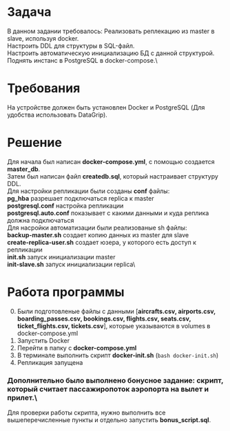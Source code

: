 # Задача
В данном задании требовалось:
  Реализовать реплекацию из master в slave, используя docker.\
  Настроить DDL для структуры в SQL-файл.\
  Настроить автоматическую инициализацию БД c данной структурой.\
  Поднять инстанс в PostgreSQL в docker-compose.\
  
# Требования
  На устройстве должен быть установлен Docker и PostgreSQL (Для удобства использовать DataGrip).
# Решение
Для начала был написан **docker-compose.yml**, с помощью создается **master_db**.\
Затем был написан файл **createdb.sql**, который настраивает структуру DDL.\
Для настройки репликации были созданы **conf** файлы:\
  **pg_hba** разрешает подключаться replica к master\
  **postgresql.conf** настройка репликации\
  **postgresql.auto.conf** показывает с какими данными и куда реплика должна подключаться\
Для насройки автоматизации были реализованые sh файлы:\
  **backup-master.sh** создает копию данных из master для slave\
  **create-replica-user.sh** создает юзера, у которого есть доступ к репликации\
  **init.sh** запуск инициализации master\
  **init-slave.sh** запуск инициализации replica\
# Работа программы
0. Были подготовленые файлы с данными [**aircrafts.csv, airports.csv, boarding_passes.csv, bookings.csv, flights.csv, seats.csv, ticket_flights.csv, tickets.csv**], которые указываются в volumes в docker-compose.yml
1. Запустить Docker
2. Перейти в папку с **docker-compose.yml**
3. В терминале выполнить скрипт **docker-init.sh** (```bash docker-init.sh```)
4. Репликация запущена

### Дополнительно было выполнено бонусное задание: скрипт, который считает пассажиропоток аэропорта на вылет и прилет.\
Для проверки работы скрипта, нужно выполнить все вышеперечисленные пункты и отдельно запустить **bonus_script.sql**.

  

